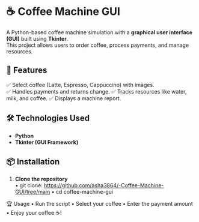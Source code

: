 # ☕ Coffee Machine GUI  

A Python-based coffee machine simulation with a **graphical user interface (GUI)** built using **Tkinter**.  
This project allows users to order coffee, process payments, and manage resources.  

## 🚀 Features  
✅ Select coffee (Latte, Espresso, Cappuccino) with images.  
✅ Handles payments and returns change. 
✅ Tracks resources like water, milk, and coffee.
✅ Displays a machine report.  

## 🛠️ Technologies Used  
- **Python**  
- **Tkinter (GUI Framework)**  

## 📦 Installation  
1. **Clone the repository**  
  • git clone: https://github.com/asha3864/-Coffee-Machine-GUI/tree/main
  • cd coffee-machine-gui

   
🏆 Usage
• Run the script
• Select your coffee
• Enter the payment amount
• Enjoy your coffee ☕!

